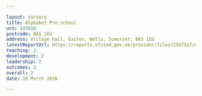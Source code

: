 ```yaml
---

layout: nursery
title: Alphabet Pre-school
urn: 143010
postcode: BA5 1EU
address: Village hall, Easton, Wells, Somerset, BA5 1EU
latestReportUrl: https://reports.ofsted.gov.uk/provider/files/2557517/urn/143010.pdf
teaching: 2
development: 2
leadership: 2
outcomes: 2
overall: 2
date: 16 March 2016

---
```

